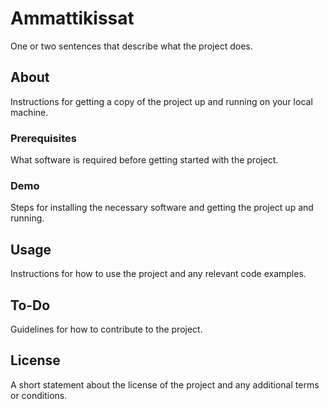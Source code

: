 # Ammattikissat

One or two sentences that describe what the project does.

## About

Instructions for getting a copy of the project up and running on your local machine.

### Prerequisites

What software is required before getting started with the project.

### Demo

Steps for installing the necessary software and getting the project up and running.

## Usage

Instructions for how to use the project and any relevant code examples.

## To-Do

Guidelines for how to contribute to the project.

## License

A short statement about the license of the project and any additional terms or conditions.
